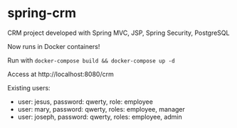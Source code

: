 # spring-crm
CRM project developed with Spring MVC, JSP, Spring Security, PostgreSQL

Now runs in Docker containers!

Run with `docker-compose build && docker-compose up -d`

Access at http://localhost:8080/crm

Existing users:
- user: jesus, password: qwerty, role: employee
- user: mary, password: qwerty, roles: employee, manager
- user: joseph, password: qwerty, roles: employee, admin
